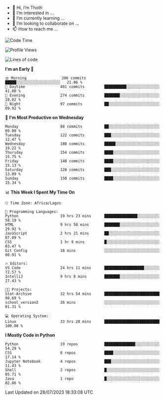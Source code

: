 <!---
thoth2357/thoth2357 is a ✨ special ✨ repository because its `README.md` (this file) appears on your GitHub profile.
You can click the Preview link to take a look at your changes.
--->

- 👋 Hi, I’m Thoth
- 👀 I’m interested in ...
- 🌱 I’m currently learning ...
- 💞️ I’m looking to collaborate on ...
- 📫 How to reach me ...




<!--START_SECTION:waka-->
![Code Time](http://img.shields.io/badge/Code%20Time-2%2C193%20hrs%2042%20mins-blue)

![Profile Views](http://img.shields.io/badge/Profile%20Views-0-blue)

![Lines of code](https://img.shields.io/badge/From%20Hello%20World%20I%27ve%20Written-29.1%20million%20lines%20of%20code-blue)

**I'm an Early 🐤** 

```text
🌞 Morning                206 commits         █████░░░░░░░░░░░░░░░░░░░░   21.06 % 
🌆 Daytime                401 commits         ██████████░░░░░░░░░░░░░░░   41.00 % 
🌃 Evening                274 commits         ███████░░░░░░░░░░░░░░░░░░   28.02 % 
🌙 Night                  97 commits          ██░░░░░░░░░░░░░░░░░░░░░░░   09.92 % 
```
📅 **I'm Most Productive on Wednesday** 

```text
Monday                   88 commits          ██░░░░░░░░░░░░░░░░░░░░░░░   09.00 % 
Tuesday                  122 commits         ███░░░░░░░░░░░░░░░░░░░░░░   12.47 % 
Wednesday                188 commits         █████░░░░░░░░░░░░░░░░░░░░   19.22 % 
Thursday                 154 commits         ████░░░░░░░░░░░░░░░░░░░░░   15.75 % 
Friday                   148 commits         ████░░░░░░░░░░░░░░░░░░░░░   15.13 % 
Saturday                 128 commits         ███░░░░░░░░░░░░░░░░░░░░░░   13.09 % 
Sunday                   150 commits         ████░░░░░░░░░░░░░░░░░░░░░   15.34 % 
```


📊 **This Week I Spent My Time On** 

```text
🕑︎ Time Zone: Africa/Lagos

💬 Programming Languages: 
Python                   19 hrs 23 mins      ███████████████░░░░░░░░░░   58.19 % 
HTML                     9 hrs 58 mins       ███████░░░░░░░░░░░░░░░░░░   29.92 % 
JavaScript               2 hrs 21 mins       ██░░░░░░░░░░░░░░░░░░░░░░░   07.09 % 
CSS                      1 hr 9 mins         █░░░░░░░░░░░░░░░░░░░░░░░░   03.47 % 
Git Config               18 mins             ░░░░░░░░░░░░░░░░░░░░░░░░░   00.91 % 

🔥 Editors: 
VS Code                  24 hrs 11 mins      ██████████████████░░░░░░░   72.57 % 
IntelliJ                 9 hrs 8 mins        ███████░░░░░░░░░░░░░░░░░░   27.43 % 

🐱‍💻 Projects: 
Stat-Archive             32 hrs 54 mins      █████████████████████████   98.69 % 
school_version2          26 mins             ░░░░░░░░░░░░░░░░░░░░░░░░░   01.31 % 

💻 Operating System: 
Linux                    33 hrs 20 mins      █████████████████████████   100.00 % 
```

**I Mostly Code in Python** 

```text
Python                   19 repos            ██████████████░░░░░░░░░░░   54.29 % 
CSS                      6 repos             ████░░░░░░░░░░░░░░░░░░░░░   17.14 % 
Jupyter Notebook         4 repos             ███░░░░░░░░░░░░░░░░░░░░░░   11.43 % 
Shell                    2 repos             █░░░░░░░░░░░░░░░░░░░░░░░░   05.71 % 
Java                     1 repo              █░░░░░░░░░░░░░░░░░░░░░░░░   02.86 % 
```




 Last Updated on 28/07/2023 18:33:08 UTC
<!--END_SECTION:waka-->
<!--![](http://github-profile-summary-cards.vercel.app/api/cards/profile-details?username=thoth2357&theme=2077)

![](http://github-profile-summary-cards.vercel.app/api/cards/stats?username=thoth2357&theme=2077)![](http://github-profile-summary-cards.vercel.app/api/cards/productive-time?username=thoth2357&theme=2077&utcOffset=8) -->

